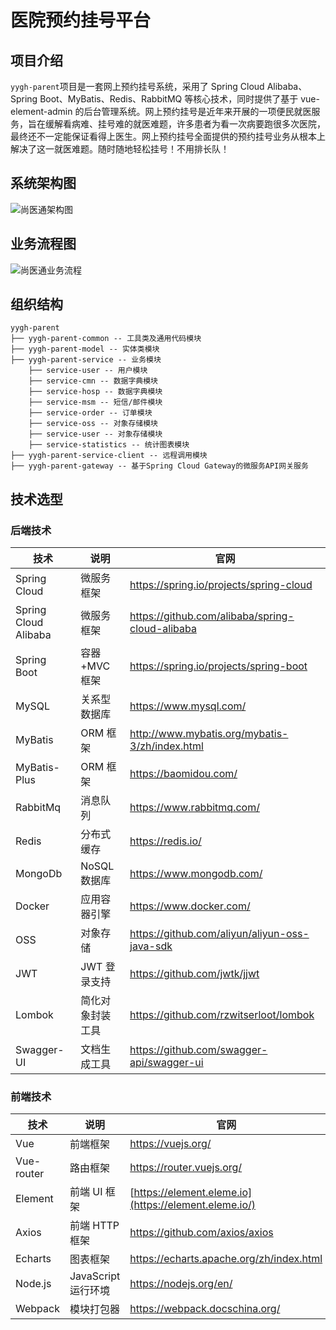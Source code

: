 # 医院预约挂号平台

## 项目介绍

`yygh-parent`项目是一套网上预约挂号系统，采用了 Spring Cloud Alibaba、Spring Boot、MyBatis、Redis、RabbitMQ 等核心技术，同时提供了基于 vue- element-admin 的后台管理系统。网上预约挂号是近年来开展的一项便民就医服务，旨在缓解看病难、挂号难的就医难题，许多患者为看一次病要跑很多次医院，最终还不一定能保证看得上医生。网上预约挂号全面提供的预约挂号业务从根本上解决了这一就医难题。随时随地轻松挂号！不用排长队！

## 系统架构图

![尚医通架构图](https://cdn.jsdelivr.net/gh/RayDG/dgImg/img/202203042046978.png)

## 业务流程图

![尚医通业务流程](https://cdn.jsdelivr.net/gh/RayDG/dgImg/img/202203042132451.png)

## 组织结构

```
yygh-parent
├── yygh-parent-common -- 工具类及通用代码模块
├── yygh-parent-model -- 实体类模块
├── yygh-parent-service -- 业务模块
	├── service-user -- 用户模块
	├── service-cmn -- 数据字典模块
	├── service-hosp -- 数据字典模块
	├── service-msm -- 短信/邮件模块
	├── service-order -- 订单模块
	├── service-oss -- 对象存储模块
	├── service-user -- 对象存储模块
	├── service-statistics -- 统计图表模块
├── yygh-parent-service-client -- 远程调用模块
├── yygh-parent-gateway -- 基于Spring Cloud Gateway的微服务API网关服务
```

## 技术选型

### 后端技术

| 技术                 | 说明             | 官网                                            |
| -------------------- | ---------------- | ----------------------------------------------- |
| Spring Cloud         | 微服务框架       | https://spring.io/projects/spring-cloud         |
| Spring Cloud Alibaba | 微服务框架       | https://github.com/alibaba/spring-cloud-alibaba |
| Spring Boot          | 容器+MVC 框架    | https://spring.io/projects/spring-boot          |
| MySQL                | 关系型数据库     | https://www.mysql.com/                          |
| MyBatis              | ORM 框架         | http://www.mybatis.org/mybatis-3/zh/index.html  |
| MyBatis-Plus         | ORM 框架         | https://baomidou.com/                           |
| RabbitMq             | 消息队列         | https://www.rabbitmq.com/                       |
| Redis                | 分布式缓存       | https://redis.io/                               |
| MongoDb              | NoSQL 数据库     | https://www.mongodb.com/                        |
| Docker               | 应用容器引擎     | https://www.docker.com/                         |
| OSS                  | 对象存储         | https://github.com/aliyun/aliyun-oss-java-sdk   |
| JWT                  | JWT 登录支持     | https://github.com/jwtk/jjwt                    |
| Lombok               | 简化对象封装工具 | https://github.com/rzwitserloot/lombok          |
| Swagger-UI           | 文档生成工具     | https://github.com/swagger-api/swagger-ui       |

### 前端技术

| 技术       | 说明                | 官网                                                  |
| ---------- | ------------------- | ----------------------------------------------------- |
| Vue        | 前端框架            | https://vuejs.org/                                    |
| Vue-router | 路由框架            | https://router.vuejs.org/                             |
| Element    | 前端 UI 框架        | [https://element.eleme.io](https://element.eleme.io/) |
| Axios      | 前端 HTTP 框架      | https://github.com/axios/axios                        |
| Echarts    | 图表框架            | https://echarts.apache.org/zh/index.html              |
| Node.js    | JavaScript 运行环境 | https://nodejs.org/en/                                |
| Webpack    | 模块打包器          | https://webpack.docschina.org/                        |